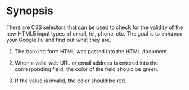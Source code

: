 # Synopsis

There are CSS selectors that can be used to check for the validity of the new HTML5 input types of email, tel, phone, etc. The goal is to enhance your Google Fu and find out what they are.

1. The banking form HTML was pasted into the HTML document.

2. When a valid web URL or email address is entered into the corresponding field, the color of the field should be green.

3. If the value is invalid, the color should be red.